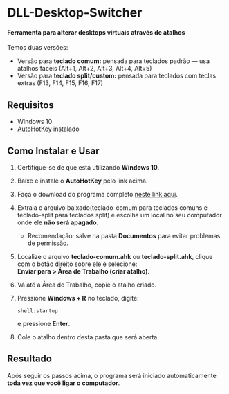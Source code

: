 # DLL-Desktop-Switcher
#### Ferramenta para alterar desktops virtuais através de atalhos

Temos duas versões:

 - Versão para **teclado comum:** pensada para teclados padrão — usa atalhos fáceis (Alt+1, Alt+2, Alt+3, Alt+4, Alt+5)
 - Versão para **teclado split/custom:** pensada para teclados com teclas extras (F13, F14, F15, F16, F17)

## Requisitos

- Windows 10
- [AutoHotKey](https://www.autohotkey.com/) instalado

## Como Instalar e Usar

1. Certifique-se de que está utilizando **Windows 10**.  
2. Baixe e instale o **AutoHotKey** pelo link acima.  
3. Faça o download do programa completo [neste link aqui](https://github.com/Jhonatan-de-Souza/DLL-Desktop-Switcher/releases).  
4. Extraia o arquivo baixado(teclado-comum para teclados comuns e teclado-split para teclados split) e escolha um local no seu computador onde ele **não será apagado**.  
   - Recomendação: salve na pasta **Documentos** para evitar problemas de permissão.  
5. Localize o arquivo **teclado-comum.ahk** ou **teclado-split.ahk**, clique com o botão direito sobre ele e selecione:  
   **Enviar para > Área de Trabalho (criar atalho)**.  
6. Vá até a Área de Trabalho, copie o atalho criado.  
7. Pressione **Windows + R** no teclado, digite:  

   ```
   shell:startup
   ```

   e pressione **Enter**.  
8. Cole o atalho dentro desta pasta que será aberta.  

## Resultado

Após seguir os passos acima, o programa será iniciado automaticamente **toda vez que você ligar o computador**.
